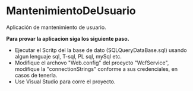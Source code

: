 # MantenimientoDeUsuario
Aplicación de mantenimiento de usuario.


**Para provar la aplicacion siga los siguiente paso.**

- Ejecutar el Scritp del la base de dato (SQLQueryDataBase.sql) usando algun lenguaje sql, T-sql, PL sql, mySql etc. 
- Modifique el archovo "Web.config" del proeycto "WcfService", modifique la "connectionStrings" conforme a sus credenciales, en casos de tenerla.
- Use Visual Studio para corre el proyecto.
